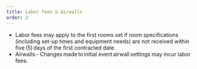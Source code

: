 ```yaml
---
title: Labor fees & Airwalls
order: 2
---
```


- Labor fees may apply to the first rooms set if room specifications (including set-up times and equipment needs) are not received within five (5) days of the first contracted date.
- Airwalls - Changes made to initial event airwall settings may incur labor fees.

